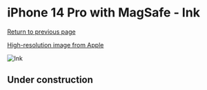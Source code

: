 # iPhone 14 Pro with MagSafe - Ink

[Return to previous page](/iphone_14)

[High-resolution image from Apple](https://store.storeimages.cdn-apple.com/8756/as-images.apple.com/is/MPPJ3?wid=4500&hei=4500&fmt=png)

<div style="width: 500px"><img src="/almost_uncompressed/MPPJ3.webp" alt="Ink"></div>

## Under construction
